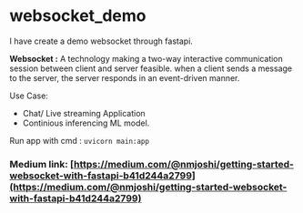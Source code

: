 # websocket_demo
I have create a demo websocket through fastapi.

**Websocket :** A technology making a two-way interactive communication session between client and server feasible. when a client sends a message to the server, the server responds in an event-driven manner.

Use Case:
- Chat/ Live streaming Application
- Continious inferencing ML model.


Run app with cmd : `uvicorn main:app`


### Medium link: [https://medium.com/@nmjoshi/getting-started-websocket-with-fastapi-b41d244a2799](https://medium.com/@nmjoshi/getting-started-websocket-with-fastapi-b41d244a2799)
